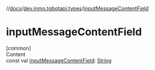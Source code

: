 //[docs](../../index.md)/[dev.inmo.tgbotapi.types](index.md)/[inputMessageContentField](input-message-content-field.md)



# inputMessageContentField  
[common]  
Content  
const val [inputMessageContentField](input-message-content-field.md): [String](https://kotlinlang.org/api/latest/jvm/stdlib/kotlin/-string/index.html)  



